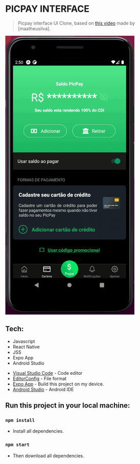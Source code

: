 # PICPAY INTERFACE 
> Picpay interface UI Clone, based on [this video] made by [maatheusilva]. 

![Final result](picpay.gif)

## Tech:
- Javascript
- React Native
- JSS
- Expo App
- Android Studio

* [Visual Studio Code] - Code editor 
* [EditorConfig] - File format
* [Expo App] - Build this project on my device.
* [Android Studio] - Android IDE 

## Run this project in your local machine:

### `npm install`
- Install all dependencies.

### `npm start`

- Then download all dependencies.

[this video]: <https://www.youtube.com/watch?v=0CraBZHejKI&t=589s>
[guilhermerodz]: <https://github.com/maateusilva>

[Visual Studio Code]: <https://code.visualstudio.com/>
[EditorConfig]: <https://editorconfig.org/>
[Expo App]: <https://play.google.com/store/apps/details?id=host.exp.exponent&hl=pt_BR&gl=US>
[Android Studio]: <https://bit.ly/3ct7991>
